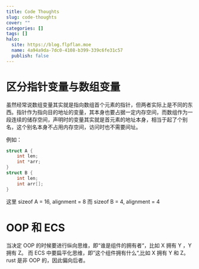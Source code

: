```yaml
---
title: Code Thoughts
slug: code-thoughts
cover: ""
categories: []
tags: []
halo:
  site: https://blog.flpflan.moe
  name: 4a94a9da-7dc0-4108-b399-339c6fe31c57
  publish: false
---
```

# 区分指针变量与数组变量

虽然经常说数组变量其实就是指向数组首个元素的指针，但两者实际上是不同的东西。指针作为指向目的地址的变量，其本身也要占据一定内存空间，而数组作为一段连续的储存空间，声明时的变量其实就是首元素的地址本身，相当于起了个别名，这个别名本身不占用内存空间，访问时也不需要间址。

例如：

```c
struct A {
	int len;
	int *arr;
}
struct B {
	int len;
	int arr[];
}
```

这里 sizeof A = 16, alignment = 8 而 sizeof B = 4, alignment = 4

# OOP 和 ECS

当决定 OOP 的时候要进行纵向思维，即“谁是组件的拥有者“，比如 X 拥有 Y ，Y 拥有 Z。
而 ECS 中要扁平化思维，即”这个组件拥有什么“,比如 X 拥有 Y 和 Z。rust 是非 OOP 的，因此偏向后者。